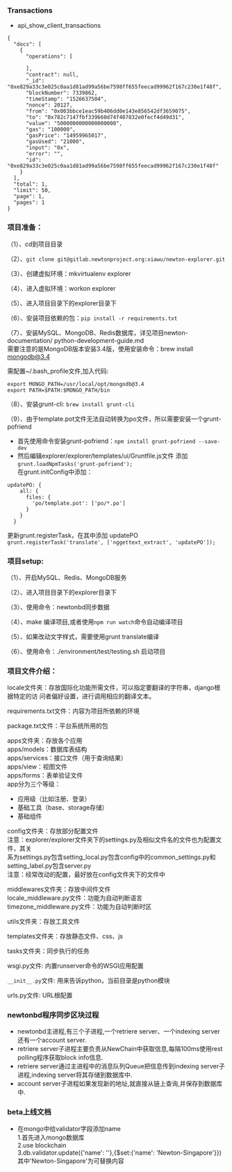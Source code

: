 ### Transactions ###
- api_show_client_transactions
```
{
  "docs": [
    {
      "operations": [
        
      ],
      "contract": null,
      "_id": "0xe829a33c3e025c0aa1d81ad99a56be7598ff655feecad99962f167c230e1f48f",
      "blockNumber": 7339862,
      "timeStamp": "1526637504",
      "nonce": 20127,
      "from": "0x003bbce1eac59b406dd0e143e856542df3659075",
      "to": "0x782c7147fbf339660d74f407832e0fecf4d49d31",
      "value": "5000000000000000000",
      "gas": "100000",
      "gasPrice": "14959965017",
      "gasUsed": "21000",
      "input": "0x",
      "error": "",
      "id": "0xe829a33c3e025c0aa1d81ad99a56be7598ff655feecad99962f167c230e1f48f"
    }
  ],
  "total": 1,
  "limit": 50,
  "page": 1,
  "pages": 1
}
```


### 项目准备： ###
（1）、cd到项目目录

（2）、`git clone git@gitlab.newtonproject.org:xiawu/newton-explorer.git` 

（3）、创建虚拟环境：mkvirtualenv explorer  

（4）、进入虚拟环境：workon explorer  

（5）、进入项目目录下的explorer目录下  

（6）、安装项目依赖的包：`pip install -r requirements.txt`  

（7）、安装MySQL、MongoDB、Redis数据库，详见项目newton-documentation/ python-development-guide.md  
需要注意的是MongoDB版本安装3.4版，使用安装命令：brew install mongodb@3.4

需配置~/.bash_profile文件,加入代码:
```
export MONGO_PATH=/usr/local/opt/mongodb@3.4
export PATH=$PATH:$MONGO_PATH/bin
```

（8）、安装grunt-cli:
`brew install grunt-cli`

（9）、由于template.pot文件无法自动转换为po文件，所以需要安装一个grunt-pofriend  
- 首先使用命令安装grunt-pofriend：`npm install grunt-pofriend --save-dev`
- 然后编辑explorer/explorer/templates/ui/Gruntfile.js文件
添加`grunt.loadNpmTasks('grunt-pofriend');`  
在grunt.initConfig中添加：  

```
updatePO: {
    all: {
      files: {
        'po/template.pot': ['po/*.po']
      }
    }
  }
```
更新grunt.registerTask，在其中添加 updatePO  
`grunt.registerTask('translate', ['nggettext_extract', 'updatePO']);`


### 项目setup: ###
（1）、开启MySQL、Redis、MongoDB服务  

（2）、进入项目目录下的explorer目录下  

（3）、使用命令：newtonbd同步数据  

（4）、make 编译项目,或者使用`npm run watch`命令自动编译项目  

（5）、如果改动文字样式，需要使用grunt translate编译

（6）、使用命令：./environment/test/testing.sh 启动项目


### 项目文件介绍： ###
locale文件夹：存放国际化功能所需文件，可以指定要翻译的字符串，django根据特定的访
问者偏好设置，进行调用相应的翻译文本。

requirements.txt文件：内容为项目所依赖的环境

package.txt文件：平台系统所用的包

apps文件夹：存放各个应用  
apps/models：数据库表结构  
apps/services：接口文件（用于查询结果）  
apps/view：视图文件  
apps/forms：表单验证文件  
app分为三个等级：
- 应用级（比如注册、登录）
- 基础工具（base、storage存储）
- 基础组件


config文件夹：存放部分配置文件  
注意：explorer/explorer文件夹下的settings.py及相似文件名的文件也为配置文件，其关  
系为settings.py包含setting_local.py包含config中的common_settings.py和  
setting_label.py包含server.py  
注意：经常改动的配置，最好放在config文件夹下的文件中

middlewares文件夹：存放中间件文件  
locale_middleware.py文件：功能为自动判断语言  
timezone_middleware.py文件：功能为自动判断时区  

utils文件夹：存放工具文件

templates文件夹：存放静态文件、css、js

tasks文件夹：同步执行的任务

wsgi.py文件: 内置runserver命令的WSGI应用配置

`__init__.py`文件: 用来告诉python，当前目录是python模块

urls.py文件: URL根配置


### newtonbd程序同步区块过程 ###
- newtonbd主进程,有三个子进程,一个retriere server、一个indexing server 还有一个account server.  
- retriere server子进程主要负责从NewChain中获取信息,每隔100ms使用rest polling程序获取block info信息.  
- retriere server通过主进程中的消息队列Queue把信息传到indexing server子进程,indexing server将其存储到数据库中.  
- account server子进程如果发现新的地址,就直接从链上查询,并保存到数据库中.    


### beta上线文档 ###
- 在mongo中给validator字段添加name  
1.首先进入mongo数据库  
2.use blockchain  
3.db.validator.update({'name': ''},{$set:{'name': 'Newton-Singapore'}})  其中'Newton-Singapore'为可替换内容  
